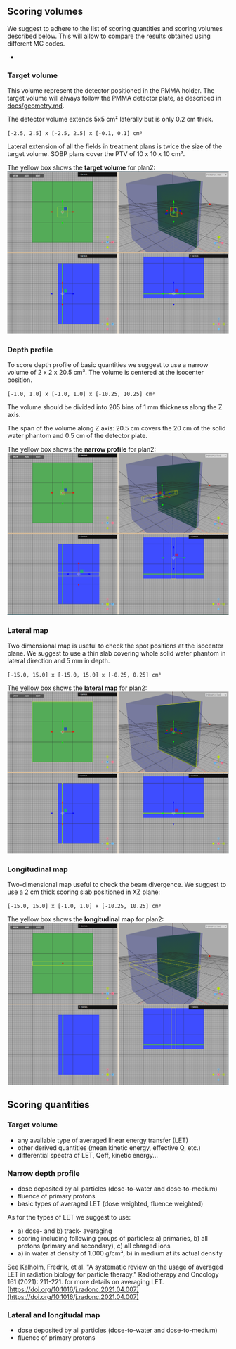 ## Scoring volumes
We suggest to adhere to the list of scoring quantities and scoring volumes described below. This will allow to compare the results obtained using different MC codes.

-
### Target volume
This volume represent the detector positioned in the PMMA holder.
The target volume will always follow the PMMA detector plate, as described in [docs/geometry.md](docs/geometry.md).

The detector volume extends 5x5 cm² laterally but is only 0.2 cm thick.

`[-2.5, 2.5] x [-2.5, 2.5] x [-0.1, 0.1] cm³`

Lateral extension of all the fields in treatment plans is twice the size of the target volume. SOBP plans cover the PTV of 10 x 10 x 10 cm³.

The yellow box shows the **target volume** for plan2:
![Target for plan2](plan02_geoD_mono-target.png)


### Depth profile
To score depth profile of basic quantities we suggest to use a narrow volume of 2 x 2 x 20.5 cm³. The volume is centered at the isocenter position.

`[-1.0, 1.0] x [-1.0, 1.0] x [-10.25, 10.25] cm³`

The volume should be divided into 205 bins of 1 mm thickness along the Z axis.

The span of the volume along Z axis: 20.5 cm covers the 20 cm of the solid water phantom and 0.5 cm of the detector plate.

The yellow box shows the **narrow profile** for plan2:
![Alt text](plan02_geoD_mono-narrow.png)


### Lateral map
Two dimensional map is useful to check the spot positions at the isocenter plane. We suggest to use a thin slab covering whole solid water phantom in lateral direction and 5 mm in depth.

`[-15.0, 15.0] x [-15.0, 15.0] x [-0.25, 0.25] cm³`

The yellow box shows the **lateral map** for plan2:
![Alt text](plan02_geoD_mono-lateral.png)


### Longitudinal map
Two-dimensional map useful to check the beam divergence. We suggest to use a 2 cm thick scoring slab positioned in XZ plane:

`[-15.0, 15.0] x [-1.0, 1.0] x [-10.25, 10.25] cm³`

The yellow box shows the **longitudinal map** for plan2:
![Alt text](plan02_geoD_mono-longitudal.png)


## Scoring quantities
### Target volume
- any available type of averaged linear energy transfer (LET)
- other derived quantities (mean kinetic energy, effective Q, etc.)
- differential spectra of LET, Qeff, kinetic energy...


### Narrow depth profile
- dose deposited by all particles (dose-to-water and dose-to-medium)
- fluence of primary protons
- basic types of averaged LET (dose weighted, fluence weighted)

As for the types of LET we suggest to use:
 - a) dose- and b) track- averaging
 - scoring including following groups of particles: a) primaries, b) all protons (primary and secondary), c) all charged ions
 - a) in water at density of 1.000 g/cm³, b) in medium at its actual density

See Kalholm, Fredrik, et al. "A systematic review on the usage of averaged LET in radiation biology for particle therapy." Radiotherapy and Oncology 161 (2021): 211-221. for more details on averaging LET. [https://doi.org/10.1016/j.radonc.2021.04.007](https://doi.org/10.1016/j.radonc.2021.04.007)


### Lateral and longitudal map
- dose deposited by all particles (dose-to-water and dose-to-medium)
- fluence of primary protons
